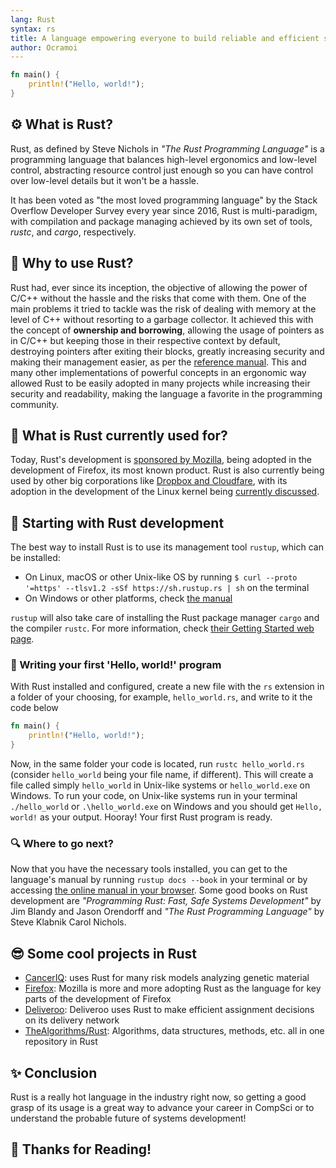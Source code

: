 ```yaml
---
lang: Rust
syntax: rs
title: A language empowering everyone to build reliable and efficient software.
author: Ocramoi
---
```


```rust
fn main() {
    println!("Hello, world!");
}
```

## ⚙️ What is Rust?
 
Rust, as defined by Steve Nichols in _"The Rust Programming Language"_ is a programming language that balances high-level ergonomics and low-level control, abstracting resource control just enough so you can have control over low-level details but it won't be a hassle.

It has been voted as "the most loved programming language" by the Stack Overflow Developer Survey every year since 2016, Rust is multi-paradigm, with compilation and package managing achieved by its own set of tools, _rustc_, and _cargo_, respectively.
 
## 🤔 Why to use Rust?

Rust had, ever since its inception, the objective of allowing the power of C/C++ without the hassle and the risks that come with them. One of the main problems it tried to tackle was the risk of dealing with memory at the level of C++ without resorting to a garbage collector. It achieved this with the concept of **ownership and borrowing**, allowing the usage of pointers as in C/C++ but keeping those in their respective context by default, destroying pointers after exiting their blocks, greatly increasing security and making their management easier, as per the [reference manual](https://doc.rust-lang.org/book/ch04-00-understanding-ownership.html). This and many other implementations of powerful concepts in an ergonomic way allowed Rust to be easily adopted in many projects while increasing their security and readability, making the language a favorite in the programming community.

## 🧐 What is Rust currently used for?

Today, Rust's development is [sponsored by Mozilla](https://research.mozilla.org/rust/), being adopted in the development of Firefox, its most known product. Rust is also currently being used by other big corporations like [Dropbox and Cloudfare](https://www.rust-lang.org/), with its adoption in the development of the Linux kernel being [currently discussed](https://www.zdnet.com/article/rust-in-the-linux-kernel-why-it-matters-and-whats-happening-next/).

## 🏁 Starting with Rust development

The best way to install Rust is to use its management tool `rustup`, which can be installed:

- On Linux, macOS or other Unix-like OS by running `$ curl --proto '=https' --tlsv1.2 -sSf https://sh.rustup.rs | sh` on the terminal
- On Windows or other platforms, check [the manual](https://forge.rust-lang.org/infra/other-installation-methods.html)

`rustup` will also take care of installing the Rust package manager `cargo` and the compiler `rustc`. For more information, check [their Getting Started web page](https://www.rust-lang.org/learn/get-started).
 
### 👋 Writing your first 'Hello, world!' program

With Rust installed and configured, create a new file with the `rs` extension in a folder of your choosing, for example, `hello_world.rs`, and write to it the code below

```rust
fn main() {
    println!("Hello, world!");
}
```

Now, in the same folder your code is located, run `rustc hello_world.rs` (consider `hello_world` being your file name, if different). This will create a file called simply `hello_world` in Unix-like systems or `hello_world.exe` on Windows. To run your code, on Unix-like systems run in your terminal `./hello_world` or `.\hello_world.exe` on Windows and you should get `Hello, world!` as your output. Hooray! Your first Rust program is ready.

### 🔍 Where to go next?

Now that you have the necessary tools installed, you can get to the language's manual by running `rustup docs --book` in your terminal or by accessing [the online manual in your browser](https://doc.rust-lang.org/book/). Some good books on Rust development are _"Programming Rust: Fast, Safe Systems Development"_ by Jim Blandy and Jason Orendorff and _"The Rust Programming Language"_ by Steve Klabnik Carol Nichols.

## 😎 Some cool projects in Rust

- [CancerIQ](http://www.canceriq.com): uses Rust for many risk models analyzing genetic material
- [Firefox](https://research.mozilla.org/rust): Mozilla is more and more adopting Rust as the language for key parts of the development of Firefox
- [Deliveroo](https://deliveroo.co.uk): Deliveroo uses Rust to make efficient assignment decisions on its delivery network
- [TheAlgorithms/Rust](https://github.com/TheAlgorithms/Rust): Algorithms, data structures, methods, etc. all in one repository in Rust

## ✨ Conclusion 

Rust is a really hot language in the industry right now, so getting a good grasp of its usage is a great way to advance your career in CompSci or to understand the probable future of systems development!

## 🤗 Thanks for Reading!
